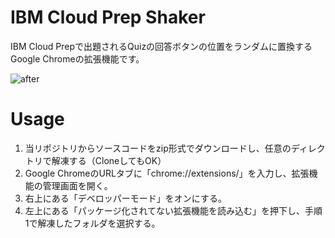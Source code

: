 # IBM Cloud Prep Shaker
IBM Cloud Prepで出題されるQuizの回答ボタンの位置をランダムに置換するGoogle Chromeの拡張機能です。

![after](https://github.com/apollon6/IBMCloudPrepShaker/assets/64479235/48e152fc-2230-4bfc-98df-8ba8d1ebfbfa)

# Usage
1. 当リポジトリからソースコードをzip形式でダウンロードし、任意のディレクトリで解凍する（CloneしてもOK）
2. Google ChromeのURLタブに「chrome://extensions/」を入力し、拡張機能の管理画面を開く。
3. 右上にある「デベロッパーモード」をオンにする。
4. 左上にある「パッケージ化されてない拡張機能を読み込む」を押下し、手順1で解凍したフォルダを選択する。
